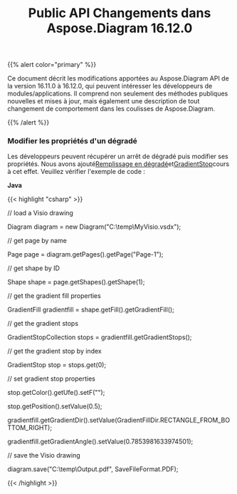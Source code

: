 ﻿---
title: Public API Changements dans Aspose.Diagram 16.12.0
type: docs
weight: 10
url: /fr/java/public-api-changes-in-aspose-diagram-16-12-0/
---
{{% alert color="primary" %}} 

Ce document décrit les modifications apportées au Aspose.Diagram API de la version 16.11.0 à 16.12.0, qui peuvent intéresser les développeurs de modules/applications. Il comprend non seulement des méthodes publiques nouvelles et mises à jour, mais également une description de tout changement de comportement dans les coulisses de Aspose.Diagram.

{{% /alert %}} 
### **Modifier les propriétés d'un dégradé**
Les développeurs peuvent récupérer un arrêt de dégradé puis modifier ses propriétés. Nous avons ajouté[Remplissage en dégradé](https://reference.aspose.com/diagram/java/com.aspose.diagram/gradientfill)et[GradientStop](https://reference.aspose.com/diagram/java/com.aspose.diagram/gradientstop)cours à cet effet. Veuillez vérifier l'exemple de code :

**Java**

{{< highlight "csharp" >}}

 // load a Visio drawing

Diagram diagram = new Diagram("C:\\temp\\MyVisio.vsdx");

// get page by name

Page page = diagram.getPages().getPage("Page-1");

// get shape by ID

Shape shape = page.getShapes().getShape(1);

// get the gradient fill properties

GradientFill gradientfill = shape.getFill().getGradientFill();

// get the gradient stops

GradientStopCollection stops = gradientfill.getGradientStops();

// get the gradient stop by index

GradientStop stop = stops.get(0);

// set gradient stop properties

stop.getColor().getUfe().setF("");

stop.getPosition().setValue(0.5);

gradientfill.getGradientDir().setValue(GradientFillDir.RECTANGLE_FROM_BOTTOM_RIGHT);

gradientfill.getGradientAngle().setValue(0.7853981633974501);

// save the Visio drawing

diagram.save("C:\\temp\\Output.pdf", SaveFileFormat.PDF);

{{< /highlight >}}
